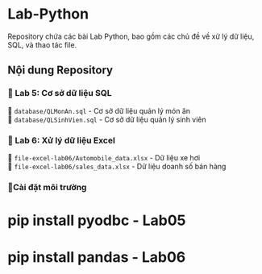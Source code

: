 # Lab-Python
Repository chứa các bài Lab Python, bao gồm các chủ đề về xử lý dữ liệu, SQL, và thao tác file.

## Nội dung Repository

### 🔹 Lab 5: Cơ sở dữ liệu SQL
📂 `database/QLMonAn.sql` - Cơ sở dữ liệu quản lý món ăn  
📂 `database/QLSinhVien.sql` - Cơ sở dữ liệu quản lý sinh viên


### 🔹 Lab 6: Xử lý dữ liệu Excel
📂 `file-excel-lab06/Automobile_data.xlsx` - Dữ liệu xe hơi  
📂 `file-excel-lab06/sales_data.xlsx` - Dữ liệu doanh số bán hàng  

### 🔹Cài đặt môi trường
# pip install pyodbc - Lab05
# pip install pandas - Lab06
